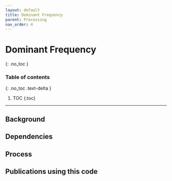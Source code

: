 ```yaml
---
layout: default
title: Dominant Frequency
parent: Processing
nav_order: 4
---
```


# Dominant Frequency
{: .no_toc }

### Table of contents
{: .no_toc .text-delta }

1. TOC
{:toc}

---

## Background

## Dependencies

## Process

## Publications using this code
